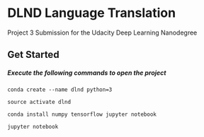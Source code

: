 # DLND Language Translation
Project 3 Submission for the Udacity Deep Learning Nanodegree

## Get Started
##### Execute the following commands to open the project

`conda create --name dlnd python=3`

`source activate dlnd`

`conda install numpy tensorflow jupyter notebook`

`jupyter notebook`
